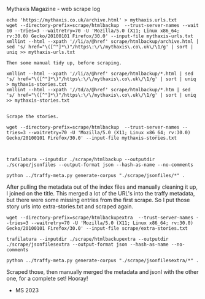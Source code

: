 Mythaxis Magazine - web scrape log

```
echo 'https://mythaxis.co.uk/archive.html' > mythaxis.urls.txt
wget --directory-prefix=scrape/htmlbackup  --trust-server-names --wait 10 --tries=3 --waitretry=70 -U 'Mozilla/5.0 (X11; Linux x86_64; rv:30.0) Gecko/20100101 Firefox/30.0' --input-file mythaxis-urls.txt
xmllint --html --xpath '//li/a/@href' scrape/htmlbackup/archive.html | sed 's/ href="\([^"]*\)"/https\:\/\/mythaxis\.co\.uk\/\1/g' | sort | uniq >> mythaxis-urls.txt

Then some manual tidy up, before scraping.

xmllint --html --xpath '//li/a/@href' scrape/htmlbackup/*.html | sed 's/ href="\([^"]*\)"/https\:\/\/mythaxis\.co\.uk\/\1/g' | sort | uniq > mythaxis-stories.txt
xmllint --html --xpath '//td/a/@href' scrape/htmlbackup/*.htm | sed 's/ href="\([^"]*\)"/https\:\/\/mythaxis\.co\.uk\/\1/g' | sort | uniq >> mythaxis-stories.txt


Scrape the stories.

wget --directory-prefix=scrape/htmlbackup  --trust-server-names --tries=3 --waitretry=70 -U 'Mozilla/5.0 (X11; Linux x86_64; rv:30.0) Gecko/20100101 Firefox/30.0' --input-file mythaxis-stories.txt 



trafilatura --inputdir ./scrape/htmlbackup --outputdir ./scrape/jsonfiles --output-format json --hash-as-name --no-comments

python ../traffy-meta.py generate-corpus "./scrape/jsonfiles/*" .

```

After pulling the metadata out of the index files and manually cleaning it up, I joined on the title. This merged a lot of the URL's into the traffy metadata, but there were some missing entries from the first scrape. So I put those story urls into extra-stories.txt and scraped again.
```
wget --directory-prefix=scrape/htmlbackupextra  --trust-server-names --tries=3 --waitretry=70 -U 'Mozilla/5.0 (X11; Linux x86_64; rv:30.0) Gecko/20100101 Firefox/30.0' --input-file scrape/extra-stories.txt

trafilatura --inputdir ./scrape/htmlbackupextra --outputdir ./scrape/jsonfilesextra --output-format json --hash-as-name --no-comments

python ../traffy-meta.py generate-corpus "./scrape/jsonfilesextra/*" .

```

Scraped those, then manually merged the metadata and jsonl with the other one, for a complete set! Hooray!

- MS 2023





